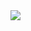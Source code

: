 <img src="https://github.com/LINHTRAN9x/COFFEESHOP_01/assets/133183567/6a65b894-335c-408d-b4a9-993e5fbe8a16">
